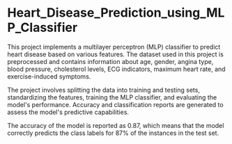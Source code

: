 # Heart_Disease_Prediction_using_MLP_Classifier

This project implements a multilayer perceptron (MLP) classifier to predict heart disease based on various features. The dataset used in this project is preprocessed and contains information about age, gender, angina type, blood pressure, cholesterol levels, ECG indicators, maximum heart rate, and exercise-induced symptoms.

The project involves splitting the data into training and testing sets, standardizing the features, training the MLP classifier, and evaluating the model's performance. Accuracy and classification reports are generated to assess the model's predictive capabilities.

The accuracy of the model is reported as 0.87, which means that the model correctly predicts the class labels for 87% of the instances in the test set.
